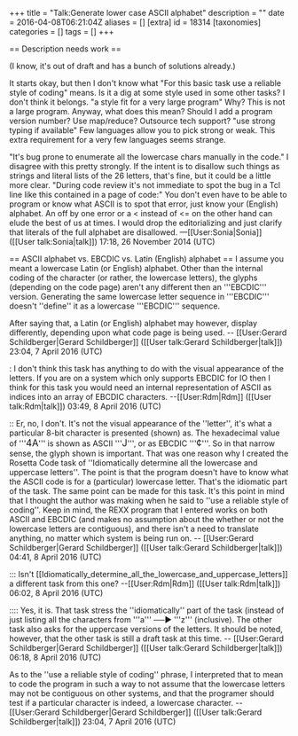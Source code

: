 +++
title = "Talk:Generate lower case ASCII alphabet"
description = ""
date = 2016-04-08T06:21:04Z
aliases = []
[extra]
id = 18314
[taxonomies]
categories = []
tags = []
+++

== Description needs work ==

(I know, it's out of draft and has a bunch of solutions already.)

It starts okay, but then I don't know what "For this basic task use a reliable style of coding" means.  Is it a dig at some style used in some other tasks?  I don't think it belongs.  "a style fit for a very large program"  Why?  This is not a large program.  Anyway, what does this mean?  Should I add a program version number?  Use map/reduce?  Outsource tech support?  "use strong typing if available"  Few languages allow you to pick strong or weak.  This extra requirement for a very few languages seems strange.

"It's bug prone to enumerate all the lowercase chars manually in the code."  I disagree with this pretty strongly.  If the intent is to disallow such things as strings and literal lists of the 26 letters, that's fine, but it could be a little more clear.  "During code review it's not immediate to spot the bug in a Tcl line like this contained in a page of code:"  You don't even have to be able to program or know what ASCII is to spot that error, just know your (English) alphabet.  An off by one error or a < instead of <= on the other hand can elude the best of us at times.  I would drop the editorializing and just clarify  that literals of the full alphabet are disallowed.  &mdash;[[User:Sonia|Sonia]] ([[User talk:Sonia|talk]]) 17:18, 26 November 2014 (UTC)

== ASCII alphabet vs. EBCDIC vs. Latin (English) alphabet ==
I assume you meant a lowercase Latin (or English) alphabet.   Other than the internal coding of the character (or rather, the lowercase letters),   the glyphs (depending on the code page) aren't any different then an   '''EBCDIC'''   version.   Generating the same lowercase letter sequence in '''EBCDIC''' doesn't   ''define''   it as a lowercase '''EBCDIC''' sequence. 

After saying that, a Latin (or English) alphabet may however, display differently, depending upon what code page is being used.   -- [[User:Gerard Schildberger|Gerard Schildberger]] ([[User talk:Gerard Schildberger|talk]]) 23:04, 7 April 2016 (UTC)

: I don't think this task has anything to do with the visual appearance of the letters. If you are on a system which only supports EBCDIC for IO then I think for this task you would need an internal representation of ASCII as indices into an array of EBCDIC characters. --[[User:Rdm|Rdm]] ([[User talk:Rdm|talk]]) 03:49, 8 April 2016 (UTC)

:: Er, no, I don't.   It's not the visual appearance of the   ''letter'',   it's what a particular 8-bit character is presented (shown) as.   The hexadecimal value of   '''<big>4A</big>'''   is shown as ASCII   '''<big>J</big>''',   or as EBCDIC   '''<big>¢</big>'''.   So in that narrow sense, the glyph shown is important.   That was one reason why I created the Rosetta Code task of   ''Idiomatically determine all the lowercase and uppercase letters''.   The point is that the program doesn't have to know what the ASCII code is for a (particular) lowercase letter.   That's the idiomatic part of the task.   The same point can be made for this task.   It's this point in mind that I thought the author was making when he said to   ''use a reliable style of coding''.   Keep in mind, the REXX program that I entered works on both ASCII and EBCDIC (and makes no assumption about the whether or not the lowercase letters are contiguous), and there isn't a need to translate anything, no matter which system is being run on.   -- [[User:Gerard Schildberger|Gerard Schildberger]] ([[User talk:Gerard Schildberger|talk]]) 04:41, 8 April 2016 (UTC)

::: Isn't [[Idiomatically_determine_all_the_lowercase_and_uppercase_letters]] a different task from this one? --[[User:Rdm|Rdm]] ([[User talk:Rdm|talk]]) 06:02, 8 April 2016 (UTC)  

:::: Yes, it is.   That task stress the   ''idiomatically''   part of the task   (instead of just listing all the characters from   '''a''' ──► '''z'''   (inclusive).   The other task also asks for the uppercase versions of the letters.   It should be noted, however, that the other task is still a draft task at this time.   -- [[User:Gerard Schildberger|Gerard Schildberger]] ([[User talk:Gerard Schildberger|talk]]) 06:18, 8 April 2016 (UTC)

As to the     ''use a reliable style of coding''     phrase, I interpreted that to mean to code the program in such a way to not assume that the lowercase letters may not be contiguous on other systems, and that the programer should test if a particular character is indeed, a lowercase character.   -- [[User:Gerard Schildberger|Gerard Schildberger]] ([[User talk:Gerard Schildberger|talk]]) 23:04, 7 April 2016 (UTC)
